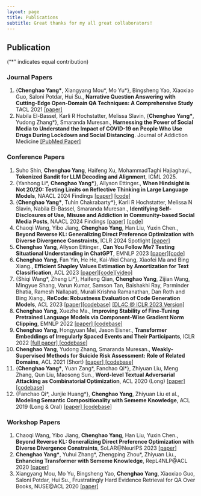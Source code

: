 ```yaml
---
layout: page
title: Publications
subtitle: Great thanks for my all great collaborators!
---
```

<h2 id="publication">Publication</h2>
<p>(“*” indicates equal contribution)</p>
<h3 id="journal-papers">Journal Papers</h3>
<ol>
        <li>
            {<strong>Chenghao Yang*</strong>, Xiangyang Mou*, Mo Yu*}, Bingsheng Yao, Xiaoxiao Guo, Saloni Potdar, Hui Su., 
            <strong>Narrative Question Answering with Cutting-Edge Open-Domain QA Techniques: A Comprehensive Study</strong> TACL 2021 
            <a href="https://arxiv.org/pdf/2106.03826.pdf">
                [paper]
            </a>
        </li>
        <li>Nabila El-Bassel, Karli R Hochstatter, Melissa Slavin, {<strong>Chenghao Yang*</strong>, Yudong Zhang*},
            Smaranda Muresan., <strong>Harnessing the Power of Social Media to Understand the Impact of COVID-19 on People
            Who Use Drugs During Lockdown and Social Distancing</strong>. Journal of Addiction Medicine <a href="https://www.ncbi.nlm.nih.gov/pmc/articles/PMC8678390/">[PubMed Paper]</a> 
        </li>
    </ol>
<h3 id="conference-papers">Conference Papers</h3>
<ol>
        <li>Suho Shin, <strong>Chenghao Yang</strong>, Haifeng Xu, MohammadTaghi Hajiaghayi., <strong>Tokenized Bandit for LLM Decoding and Alignment</strong>, ICML 2025. 
        <li>{Yanhong Li*, <strong>Chenghao Yang*</strong>}, Allyson Ettinger., <strong>When Hindsight is Not 20/20: Testing Limits on Reflective Thinking in Large Language Models</strong>, NAACL 2024 Findings <a href="https://arxiv.org/abs/2404.09129">[paper]</a> <a href="https://github.com/yanhong-lbh/LLM-SelfReflection-Eval">[code]</a> </li>
        <li>{<strong>Chenghao Yang*</strong>, Tuhin Chakrabarty*}, Karli R Hochstatter, Melissa N Slavin, Nabila El-Bassel, Smaranda Muresan., <strong>Identifying Self-Disclosures of Use, Misuse and Addiction in Community-based Social Media Posts</strong>, NAACL 2024 Findings <a href="https://arxiv.org/abs/2311.09066">[paper]</a> <a href="https://github.com/yangalan123/OpioidID">[code]</a></li>
        <li>Chaoqi Wang, Yibo Jiang, <strong>Chenghao Yang</strong>, Han Liu, Yuxin Chen., <strong>Beyond Reverse KL: Generalizing Direct Preference Optimization with Diverse Divergence Constraints</strong>, ICLR 2024 Spotlight
            <a href="https://arxiv.org/abs/2309.16240">[paper]</a>
        </li>
        <li><strong>Chenghao Yang</strong>, Allyson Ettinger., <strong>Can You Follow Me? Testing Situational Understanding in ChatGPT</strong>, EMNLP 2023
            <a href="https://arxiv.org/abs/2310.16135">[paper]</a><a href="https://github.com/yangalan123/SituationalTesting">[code]</a>
            </li>
        <li><strong>Chenghao Yang</strong>, Fan Yin, He He, Kai-Wei Chang, Xiaofei Ma and Bing Xiang., <strong>Efficient Shapley Values Estimation by Amortization for Text Classification</strong>, ACL 2023 
            <a href="https://arxiv.org/abs/2305.19998">[paper]</a><a href="https://github.com/yangalan123/Amortized-Interpretability">[code]</a><a href="https://www.youtube.com/watch?v=CsCRU8Hzpms">[video]</a>
            </li>
        <li>{Shiqi Wang*, Zheng Li*}, Haifeng Qian, <strong>Chenghao Yang</strong>, Zijian Wang, Mingyue Shang, Varun Kumar, Samson Tan, Baishakhi Ray, Parminder Bhatia, Ramesh Nallapati, Murali Krishna Ramanathan, Dan Roth and Bing Xiang., 
            <strong>ReCode: Robustness Evaluation of Code Generation Models</strong>, ACL 2023 
            <a href="https://arxiv.org/abs/2212.10264">[paper]</a><a href="https://github.com/amazon-science/recode">[codebase]</a>
            <a href="https://dl4c.github.io/assets/pdf/papers/13.pdf">[DL4C @ ICLR 2023 Version]</a>
        </li>
    <li><strong>Chenghao Yang</strong>, Xuezhe Ma., <strong>Improving Stability of Fine-Tuning Pretrained Language Models via Component-Wise Gradient Norm Clipping</strong>, EMNLP 2022 <a
        href="https://arxiv.org/abs/2210.10325">[paper]</a><a href="https://github.com/yangalan123/FineTuningStability"> [codebase]</a></li>
    <li><strong>Chenghao Yang</strong>, Hongyuan Mei, Jason Eisner., <strong>Transformer Embeddings of Irregularly Spaced Events and Their Participants</strong>, ICLR 2022 <a
        href="https://arxiv.org/abs/2201.00044">[full paper]</a><a href="https://github.com/yangalan123/anhp-andtt"> [codebase]</a></li>
    <li>
        <strong>Chenghao Yang</strong>, Yudong Zhang, Smaranda Muresan., 
        <strong>Weakly-Supervised Methods for Suicide Risk Assessment: Role of Related Domains</strong>, ACL 2021 (Short)
        <a href="https://arxiv.org/pdf/2106.02792.pdf">[paper]</a><a href="https://github.com/yangalan123/WM-SRA"> [codebase]</a>
    </li>
    <li>{<strong>Chenghao Yang*</strong>, Yuan Zang*, Fanchao Qi*}, Zhiyuan Liu, Meng Zhang, Qun Liu, Maosong Sun.,
        <strong>Word-level Textual Adversarial Attacking as Combinatorial Optimization</strong>, ACL 2020 (Long) <a
            href="https://www.aclweb.org/anthology/2020.acl-main.540.pdf">[paper]</a><a href="https://github.com/thunlp/SememePSO-Attack"> [codebase]</a>
    </li>
    <li>{Fanchao Qi*, Junjie Huang*}, <strong>Chenghao Yang</strong>, Zhiyuan Liu et al., <strong>Modeling Semantic
            Compositionality
            with Sememe Knowledge</strong>, ACL 2019 (Long &amp; Oral) <a
            href="https://arxiv.org/abs/1907.04744">[paper]</a><a href="https://github.com/thunlp/Sememe-SC"> [codebase]</a>
        </li>
</ol>
<h3 id="workshop-papers">Workshop Papers</h3>
<ol>
    <li>Chaoqi Wang, Yibo Jiang, <strong>Chenghao Yang</strong>, Han Liu, Yuxin Chen., <strong>Beyond Reverse KL: Generalizing Direct Preference Optimization with Diverse Divergence Constraints</strong>, SoLAR@NeurIPS 2023 <a href="https://arxiv.org/abs/2309.16240">[paper]</a></li>
    <li><strong>Chenghao Yang*</strong>, Yuhui Zhang*, Zhengping Zhou*, Zhiyuan Liu., <strong>Enhancing Transformer
            with
            Sememe Knowledge</strong>, RepL4NLP@ACL 2020 <a
            href="https://www.aclweb.org/anthology/2020.repl4nlp-1.21/">[paper]</a></li>
    <li>Xiangyang Mou, Mo Yu, Bingsheng Yao, <strong>Chenghao Yang</strong>, Xiaoxiao Guo, Saloni Potdar, Hui Su.,
        Frustratingly Hard Evidence Retrieval for QA Over Books, NUSE@ACL 2020 <a
            href="https://arxiv.org/abs/2007.09878">[paper]</a></li>
</ol>